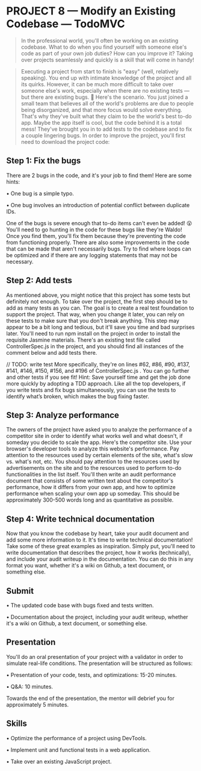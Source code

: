 # PROJECT 8 — Modify an Existing Codebase — TodoMVC

>In the professional world, you'll often be working on an existing codebase. What to do when you find yourself with someone else's code as part of your own job duties? How can you improve it? 
>Taking over projects seamlessly and quickly is a skill that will come in handy!

>Executing a project from start to finish is "easy" (well, relatively speaking). You end up with intimate knowledge of the project and all its quirks. However, it can be much more difficult to take over someone else's work, especially when there are no existing tests — but there are existing bugs. 🐛
>Here's the scenario. You just joined a small team that believes all of the world's problems are due to people being disorganized, and that more focus would solve everything. That's why they've built what they claim to be the world's best to-do app. Maybe the app itself is cool, but the code behind it is a total mess! They've brought you in to add tests to the codebase and to fix a couple lingering bugs.
>In order to improve the project, you'll first need to download the project code:

## Step 1: Fix the bugs

There are 2 bugs in the code, and it's your job to find them! Here are some hints:

•	One bug is a simple typo.

•	One bug involves an introduction of potential conflict between duplicate IDs.

One of the bugs is severe enough that to-do items can't even be added! 😮
You'll need to go hunting in the code for these bugs like they're Waldo! Once you find them, you'll fix them because they're preventing the code from functioning properly.
There are also some improvements in the code that can be made that aren't necessarily bugs. Try to find where loops can be optimized and if there are any logging statements that may not be necessary.

## Step 2: Add tests

As mentioned above, you might notice that this project has some tests but definitely not enough. To take over the project, the first step should be to add as many tests as you can. The goal is to create a real test foundation to support the project. That way, when you change it later, you can rely on these tests to make sure that you don't break anything.
This step may appear to be a bit long and tedious, but it'll save you time and bad surprises later.
You'll need to run npm install  on the project in order to install the requisite Jasmine materials.
There's an existing test file called  ControllerSpec.js  in the project, and you should find all instances of the comment below and add tests there.

// TODO: write test
More specifically, they're on lines #62, #86, #90, #137, #141, #146, #150, #156, and #196 of  ControllerSpec.js  .
You can go further and other tests if you see fit!
Hint: Save yourself time and get the job done more quickly by adopting a TDD approach. Like all the top developers, if you write tests and fix bugs simultaneously, you can use the tests to identify what’s broken, which makes the bug fixing faster.

## Step 3: Analyze performance

The owners of the project have asked you to analyze the performance of a competitor site in order to identify what works well and what doesn't, if someday you decide to scale the app. Here's the competitor site.
Use your browser's developer tools to analyze this website's performance. Pay attention to the resources used by certain elements of the site, what's slow vs. what's not, etc. You should pay attention to the resources used by advertisements on the site and to the resources used to perform to-do functionalities in the list itself.
You'll then write an audit performance document that consists of some written text about the competitor's performance, how it differs from your own app, and how to optimize performance when scaling your own app up someday. This should be approximately 300-500 words long and as quantitative as possible.

## Step 4: Write technical documentation

Now that you know the codebase by heart, take your audit document and add some more information to it. It's time to write technical documentation! Take some of these great examples as inspiration.
Simply put, you'll need to write documentation that describes the project, how it works (technically), and include your audit writeup in the documentation. You can do this in any format you want, whether it's a wiki on Github, a text document, or something else.

## Submit

•	The updated code base with bugs fixed and tests written.

•	Documentation about the project, including your audit writeup, whether it's a wiki on Github, a text document, or something else.

## Presentation

You'll do an oral presentation of your project with a validator in order to simulate real-life conditions.
The presentation will be structured as follows:

•	Presentation of your code, tests, and optimizations: 15-20 minutes.

•	Q&A: 10 minutes.

Towards the end of the presentation, the mentor will debrief you for approximately 5 minutes.

## Skills

•  Optimize the performance of a project using DevTools.

•  Implement unit and functional tests in a web application.

•  Take over an existing JavaScript project.


